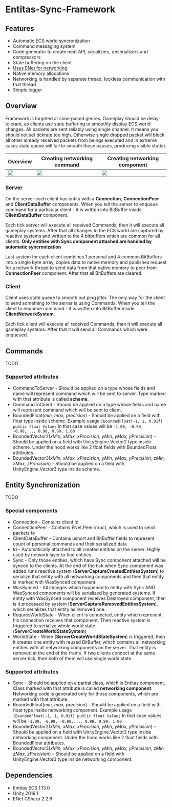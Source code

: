 

# Entitas-Sync-Framework

## Features
- Automatic ECS world syncronization
- Command messaging system
- Code generator to create neat API, serializers, deserializers and compressors
- State buffering on the client
- [Uses ENet for networking](https://github.com/nxrighthere/ENet-CSharp)
- Native memory allocations
- Networking is handled by separate thread, lockless communication with that thread
- Simple logger

## Overview
Framework is targeted at slow-paced genres. Gameplay should be delay-tolerant, as clients use state buffering to smoothly display ECS world changes. 
All packets are sent reliably using single channel. It means you should not set tickrate too high. Otherwise single dropped packet will block all other already received packets from beings executed and in extreme cases state queue will fail to smooth those pauses, producing visible stutter. 

| Overview  |  Creating networking command | Creating networking component | 
|--|--|--|
| [![][preview1]](https://www.youtube.com/watch?v=ACZ2bZECRfE) | [![][preview2]](https://www.youtube.com/watch?v=zoPJMG5a84A) | [![][preview3]](https://www.youtube.com/watch?v=GD5dm4FjkOQ) |

### Server
On the server each client has entity with a **Connection**, **ConnectionPeer** and **ClientDataBuffer** components. 
When you tell the server to enqueue command for a particular client - it is written into BitBuffer inside **ClientDataBuffer** component. 

Each tick server will execute all received Commands, then it will execute all gameplay systems.
After that all changes to the ECS world are captured by reactive systems and written to the 4 bitbuffers which are common for all clients. **Only entities with Sync component attached are handled by automatic syncronization**

Last system for each client combines 1 personal and 4 common BitBuffers into a single byte array, copies data to native memory and publishes request for a network thread to send data from that native memory to peer from **ConnectionPeer** component. After that all BitBuffers are cleared.

### Client
Client uses state queue to smooth out ping jitter. 
The only way for the client to send something to the server is using Commands. 
When you tell the client to enqueue command - it is written into BitBuffer inside **ClientNetworkSystem**. 

Each tick client will execute all received Commands, then it will execute all gameplay systems.
After that it will send all Commands which were enqueued.

## Commands
TODO
### Supported attributes
- CommandToServer - Should be applied on a type whose fields and name will represent command which will be sent to server. Type marked with that attribute is called **scheme**.
- CommandToClient - Should be applied on a type whose fields and name will represent command which will be sent to client.
- BoundedFloat(*min, max, precision*) - Should be applied on a field with float type inside scheme. Example usage `[BoundedFloat(-1, 1, 0.01f) public float Value;` In that case values will be `-1.00, -0.99, -0.98,..., 0.98, 0.99, 1.00`
- BoundedVector2(*xMin, xMax, xPrecision, yMin, yMax, yPrecision*) - Should be applied on a field with UnityEngine.Vector2 type inside scheme. Under the hood works like 2 float fields with BoundedFloat attributes.
- BoundedVector3(*xMin, xMax, xPrecision, yMin, yMax, yPrecision, zMin, zMax, zPrecision*)  - Should be applied on a field with UnityEngine.Vector3 type inside scheme.

## Entity Synchronization 
TODO
### Special components
- Connection - Contains client Id
- ConnectionPeer - Contains ENet.Peer struct, which is used to send packets to
- ClientDataBuffer  - Contains ushort and BitBuffer fields to represent count of personal commands and their serialized data
- Id - Automatically attached to all created entities on the server. Highly used by network layer to find entities.
- Sync - Only those entities, which have Sync component attached will be synced to the clients. At the end of the tick when Sync component was added runs reactive system (**ServerCaptureCreatedEntitiesSystem**) to serialize that entity with all networking components and then that entity is marked with WasSynced component.
- WasSynced - All changes which happened to entity with Sync AND WasSynced components will be serialized by generated systems. If entity with WasSynced component receives Destroyed component, then is it processed by system (**ServerCaptureRemovedEntitiesSystem**), which serializes that entity as removed one .
- RequresWorldState - When client is connected, entity which represent his connection receives that component. Then reactive system is triggered to serialize whole world state (**ServerCreateWorldStateSystem**)
- WorldState - When (**ServerCreateWorldStateSystem**) is triggered, then it creates one entity with reused BitBuffer, which contains all networking entities with all networking components on the server. That entity is removed at the end of the frame. If two clients connect at the same server tick, then both of them will use single world state.
### Supported attributes
- Sync - Should be applied on a partial class, which is Entitas component. Class marked with that attribute is called **networking component**. Networking code is generated only for those components, which are marked with that attribute.
- BoundedFloat(*min, max, precision*) - Should be applied on a field with float type inside networking component. Example usage `[BoundedFloat(-1, 1, 0.01f) public float Value;` In that case values will be `-1.00, -0.99, -0.98,..., 0.98, 0.99, 1.00`
- BoundedVector2(*xMin, xMax, xPrecision, yMin, yMax, yPrecision*) - Should be applied on a field with UnityEngine.Vector2 type inside networking component. Under the hood works like 2 float fields with BoundedFloat attributes.
- BoundedVector3(*xMin, xMax, xPrecision, yMin, yMax, yPrecision, zMin, zMax, zPrecision*)  - Should be applied on a field with UnityEngine.Vector3 type inside networking component.

## Dependencies
- Entitas ECS 1.13.0
- Unity 2019.1
- ENet CSharp 2.2.6 

[preview1]: https://i.imgur.com/P0qJVts.png
[preview2]: https://i.imgur.com/aBczsan.png
[preview3]: https://i.imgur.com/267WaWP.png
